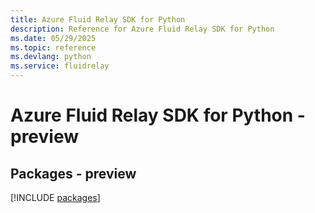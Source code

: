 ```yaml
---
title: Azure Fluid Relay SDK for Python
description: Reference for Azure Fluid Relay SDK for Python
ms.date: 05/29/2025
ms.topic: reference
ms.devlang: python
ms.service: fluidrelay
---
```

# Azure Fluid Relay SDK for Python - preview
## Packages - preview
[!INCLUDE [packages](fluid-relay-index.md)]